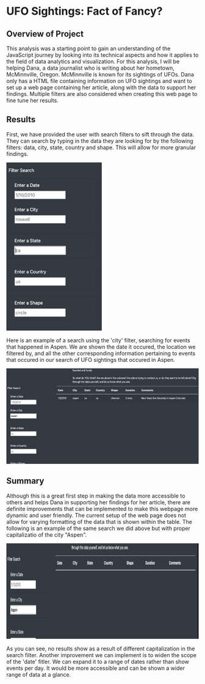 # UFO Sightings: Fact of Fancy?

## Overview of Project

This analysis was a starting point to gain an understanding of the JavaScript journey by looking into its technical aspects and how it applies to the field of data analytics and visualization. For this analysis, I will be helping Dana, a data journalist who is writing about her hometown, McMinnville, Oregon. McMinnville is known for its sightings of UFOs. Dana only has a HTML file containing information on UFO sightings and want to set up a web page containing her article, along with the data to support her findings. Multiple filters are also considered when creating this web page to fine tune her results. 

## Results

First, we have provided the user with search filters to sift through the data. They can search by typing in the data they are looking for by the following filters: data, city, state, country and shape. This will allow for more granular findings. 

<img src= https://github.com/mattiechan/UFOs/blob/main/search.png width="250" >

Here is an example of a search using the 'city' filter, searching for events that happened in Aspen. We are shown the date it occured, the location we filtered by, and all the other corresponding information pertaining to events that occured in our search of UFO sightings that occured in Aspen. 

<img src= https://github.com/mattiechan/UFOs/blob/main/aspensearch.png height="250">

## Summary

Although this is a great first step in making the data more accessible to others and helps Dana in supporting her findings for her article, there are definite improvements that can be implemented to make this webpage more dynamic and user friendly. The current setup of the web page does not allow for varying formatting of the data that is shown within the table. The following is an example of the same search we did above but with proper capitalizatio of the city "Aspen". 

<img src= https://github.com/mattiechan/UFOs/blob/main/Aspen.png height="250">

As you can see, no results show as a result of different capitalization in the search filter. 
Another improvement we can implement is to widen the scope of the 'date' fitler. We can expand it to a range of dates rather than show events per day. It would be more accessible and can be shown a wider range of data at a glance. 

